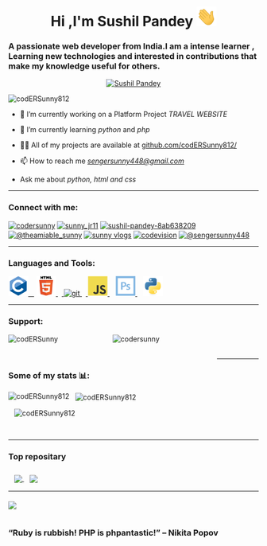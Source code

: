 <h1 align="center">Hi ,I'm Sushil Pandey <img  src="https://raw.githubusercontent.com/ABSphreak/ABSphreak/master/gifs/Hi.gif" width="40px"></h1>

<h3 align="left">A passionate  web developer from India.I am a intense learner ,  Learning new technologies and interested in contributions that make my knowledge useful for others.</h3>


<p align="center"> <a href="https://github.com/ryo-ma/github-profile-trophy"><img src="https://github-profile-trophy.vercel.app/?username=codERSunny812" alt="Sushil Pandey" /></a> </p>

 <p align="left"> <img src="https://komarev.com/ghpvc/?username=codERSunny812&label=Profile%20views&color=0e75b6&style=flat" alt="codERSunny812" /> </p>

 - 🔭 I’m currently working on a Platform Project *TRAVEL WEBSITE*

- 🌱 I’m currently learning *python* and *php*

- 👨‍💻 All of my projects are available at [github.com/codERSunny812/](github.com/codERSunny812)

- 📫 How to reach me *sengersunny448@gmail.com*
 
- Ask me about *python, html and css*
 
<hr>

<h3 align="left"> Connect with me:</h3>
<p align="left">
<a href="https://dev.to/codersunny" target="_blank"><img align="center" src="https://raw.githubusercontent.com/rahuldkjain/github-profile-readme-generator/master/src/images/icons/Social/devto.svg" alt="codersunny" height="30" width="40" /></a>&nbsp;<a href="https://twitter.com/sunnyjr_11" target="_blank"><img align="center" src="https://raw.githubusercontent.com/rahuldkjain/github-profile-readme-generator/master/src/images/icons/Social/twitter.svg" alt="sunny_jr11" height="30" width="40" /></a>&nbsp;<a href="https://www.linkedin.com/in/sushil-pandey-8ab638209/" target="_blank"><img align="center" src="https://raw.githubusercontent.com/rahuldkjain/github-profile-readme-generator/master/src/images/icons/Social/linked-in-alt.svg" alt="sushil-pandey-8ab638209" height="30" width="40" /></a>&nbsp;<a href="https://www.instagram.com/theamiable_sunny/" target="_blank"><img align="center" src="https://raw.githubusercontent.com/rahuldkjain/github-profile-readme-generator/master/src/images/icons/Social/instagram.svg" alt="@theamiable_sunny" height="30" width="40" /></a>&nbsp;<a href="https://www.youtube.com/channel/UCCNIqsl_s-yjZJYECon4uWA" target="_blank"><img align="center" src="https://raw.githubusercontent.com/rahuldkjain/github-profile-readme-generator/master/src/images/icons/Social/youtube.svg" alt="sunny vlogs" height="30" width="40" /></a>&nbsp;<a href="https://www.codechef.com/users/sunny812" target="_blank"><img align="center" src="https://cdn.jsdelivr.net/npm/simple-icons@3.1.0/icons/codechef.svg" alt="codevision" height="30" width="40" /></a>&nbsp;<a href="https://www.hackerrank.com/sengersunny448" target="_blank"><img align="center" src="https://raw.githubusercontent.com/rahuldkjain/github-profile-readme-generator/master/src/images/icons/Social/hackerrank.svg" alt="@sengersunny448" height="30" width="40" /></a>
</p> 
<hr>
<h3 align="left">Languages and Tools:</h3>
<a href="https://www.cprogramming.com/" target="_blank" rel="noreferrer"> <img src="https://raw.githubusercontent.com/devicons/devicon/master/icons/c/c-original.svg" alt="c" width="40" height="40"/> &nbsp;&nbsp;</a> <a href="https://www.w3.org/html/" target="_blank" rel="noreferrer"> <img src="https://raw.githubusercontent.com/devicons/devicon/master/icons/html5/html5-original-wordmark.svg" alt="html5" width="40" height="40"/> </a> &nbsp;&nbsp;<a href="https://git-scm.com/" target="_blank" rel="noreferrer"> <img src="https://www.vectorlogo.zone/logos/git-scm/git-scm-icon.svg" alt="git" width="40" height="40"/> </a> &nbsp;&nbsp;<a href="https://developer.mozilla.org/en-US/docs/Web/JavaScript" target="_blank" rel="noreferrer"> <img src="https://raw.githubusercontent.com/devicons/devicon/master/icons/javascript/javascript-original.svg" alt="javascript" width="40" height="40"/> </a>&nbsp;&nbsp; <a href="https://www.photoshop.com/en" target="_blank" rel="noreferrer"> <img src="https://raw.githubusercontent.com/devicons/devicon/master/icons/photoshop/photoshop-line.svg" alt="photoshop" width="40" height="40"/> </a>&nbsp;&nbsp; <a href="https://www.python.org" target="_blank" rel="noreferrer"> <img src="https://raw.githubusercontent.com/devicons/devicon/master/icons/python/python-original.svg" alt="python" width="40" height="40"/> </a>  
</p>

<hr>
<!-- support section start from here  -->

<h3 align="left">Support:</h3>
<p><a href="https://www.buymeacoffee.com/codERSunny"> <img align="left" src="https://cdn.buymeacoffee.com/buttons/v2/default-yellow.png" height="50" width="210" alt="codERSunny" /></a><a href="https://ko-fi.com/codersunny"> <img align="left" src="https://cdn.ko-fi.com/cdn/kofi3.png?v=3" height="50" width="210" alt="codersunny" /></a></p><br><br>

<!-- support section end here  -->

<hr>
<h3 align="left"> Some of my stats 📊:</h3>


 <p><img align="left" src="https://github-readme-stats.vercel.app/api/top-langs/?username=codERSunny812&theme=midnight-purple" alt="codERSunny812" /></p>

<p>&nbsp;&nbsp;&nbsp;<img align="center" src="https://github-readme-stats.vercel.app/api?username=codERSunny812&show_icons=true&theme=midnight-purple" alt="codERSunny812" /></p>

<p>&nbsp;&nbsp;&nbsp;<img align="center" src="https://github-readme-streak-stats.herokuapp.com/?user=codERSunny812&theme=midnight-purple" alt="codERSunny812" /></p>


<p> &nbsp;&nbsp;&nbsp;<img scr="https://github-readme-stats.vercel.app/api/pin/?username=codERSunny812&repo=https://github.com/codERSunny812/myportfolio"> </p> 
 
 <hr>
 <h3 align="centre"> Top repositary <h3>
 &nbsp;&nbsp;
<a href="https://github.com/codERSunny812/bootsrap">
  <img align="center" src="https://github-readme-stats.vercel.app/api/pin/?username=codERSunny812&repo=bootsrap&theme=midnight-purple" />
</a> &nbsp;&nbsp;
<a href="https://github.com/codERSunny812/travelWeb">
  <img align="center" src="https://github-readme-stats.vercel.app/api/pin/?username=codERSunny812&repo=travelWeb&theme=midnight-purple" />
</a>
 
 <hr>
 <a href="https://wakatime.com/dashboard">
  <img align="center" src="https://github-readme-stats.vercel.app/api/wakatime?username=codersunny&theme=midnight-purple">
</a>
 
<br>
 <br>
 <p>
  <strong>“Ruby is rubbish! PHP is phpantastic!”</strong>
  <strong> – Nikita Popov</strong>
 </p>
 

 
